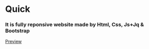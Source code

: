 # Quick
<h3>It is fully reponsive website made by Html, Css, Js+Jq & Bootstrap</h3>
<a href="https://abdurrobr34l.github.io/quick/">Preview</a>
